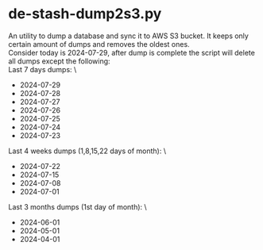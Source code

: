 # de-stash-dump2s3.py

An utility to dump a database and sync it to AWS S3 bucket. It keeps only certain amount of dumps and removes the oldest ones. \
Consider today is 2024-07-29, after dump is complete the script will delete all dumps except the following: \
Last 7 days dumps: \
- 2024-07-29 
- 2024-07-28 
- 2024-07-27 
- 2024-07-26 
- 2024-07-25 
- 2024-07-24 
- 2024-07-23 

Last 4 weeks dumps (1,8,15,22 days of month): \
- 2024-07-22 
- 2024-07-15 
- 2024-07-08 
- 2024-07-01 

Last 3 months dumps (1st day of month): \
- 2024-06-01 
- 2024-05-01 
- 2024-04-01 
